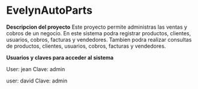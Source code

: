 # EvelynAutoParts

**Descripcion del proyecto**
Este proyecto permite administras las ventas y cobros de un negocio.
En este sistema podra registrar productos, clientes, usuarios, cobros, facturas y vendedores.
Tambien podra realizar consultas de productos, clientes, usuarios, cobros, facturas y vendedores.


**Usuarios y claves para acceder al sistema**

User: jean
Clave: admin

user: david
Clave: admin
